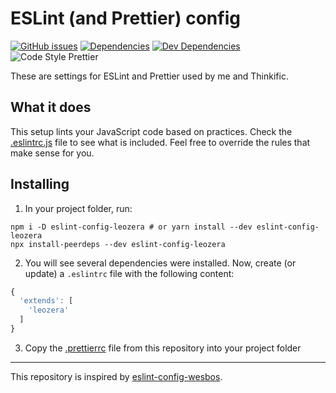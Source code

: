 # ESLint (and Prettier) config

[![GitHub issues](https://img.shields.io/github/issues/leonardofaria/eslint-config-leozera)](https://github.com/leonardofaria/eslint-config-leozera/issues) [![Dependencies](https://david-dm.org/leonardofaria/eslint-config-leozera.svg)](https://david-dm.org/leonardofaria/eslint-config-leozera.svg) [![Dev Dependencies](https://david-dm.org/leonardofaria/eslint-config-leozera/dev-status.svg)](https://david-dm.org/leonardofaria/eslint-config-leozera/dev-status.svg) ![Code Style Prettier](https://img.shields.io/badge/code_style-prettier-ff69b4.svg)

These are settings for ESLint and Prettier used by me and Thinkific.

## What it does

This setup lints your JavaScript code based on practices. Check the [.eslintrc.js](https://github.com/leonardofaria/eslint-config-leozera/blob/master/.eslintrc.js) file to see what is included. Feel free to override the rules that make sense for you.

## Installing

1. In your project folder, run:

```
npm i -D eslint-config-leozera # or yarn install --dev eslint-config-leozera
npx install-peerdeps --dev eslint-config-leozera
```

2. You will see several dependencies were installed. Now, create (or update) a `.eslintrc` file with the following content:

```js
{
  'extends': [
    'leozera'
  ]
}
```

3. Copy the [.prettierrc](https://github.com/leonardofaria/eslint-config-leozera/blob/master/.prettierrc) file from this repository into your project folder

---

This repository is inspired by [eslint-config-wesbos](https://github.com/wesbos/eslint-config-wesbos).
